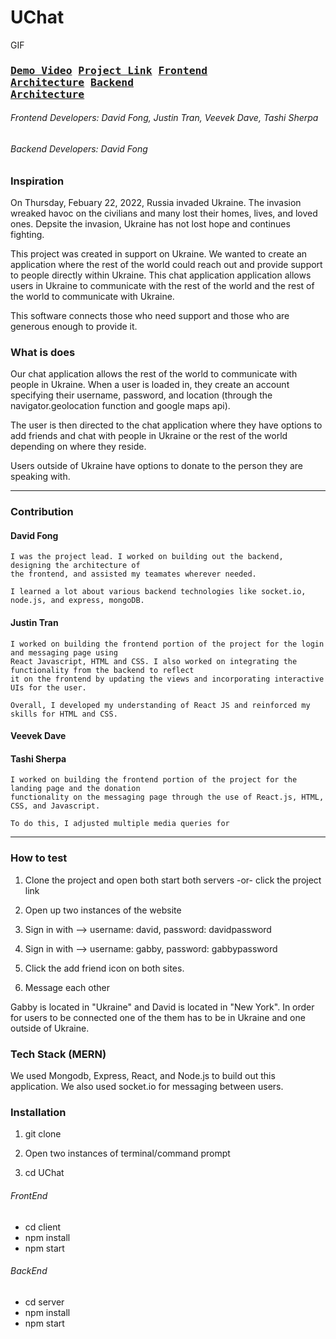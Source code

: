 # UChat

GIF

### <pre>[Demo Video](https://www.google.com/) [Project Link](https://www.google.com/) [Frontend Architecture](https://github.com/dfong0530/UChat/tree/main/client) [Backend Architecture](https://github.com/dfong0530/UChat/tree/main/server)</pre>

###### Frontend Developers: David Fong, Justin Tran, Veevek Dave, Tashi Sherpa

###### Backend Developers: David Fong

### Inspiration

On Thursday, Febuary 22, 2022, Russia invaded Ukraine. The invasion wreaked havoc on the civilians and many lost their homes, lives, and loved ones. Depsite the invasion, Ukraine has not lost hope and continues fighting.

This project was created in support on Ukraine. We wanted to create an application where the rest of the world could reach out and provide support to people directly within Ukraine. This chat application application allows users in Ukraine to communicate with the rest of the world and the rest of the world to communicate with Ukraine.

This software connects those who need support and those who are generous enough to provide it.

### What is does

Our chat application allows the rest of the world to communicate with people in Ukraine. When a user is loaded in, they create an account specifying their username, password, and location (through the navigator.geolocation function and google maps api).

The user is then directed to the chat application where they have options to add friends and chat with people in Ukraine or the rest of the world depending on where they reside.

Users outside of Ukraine have options to donate to the person they are speaking with.

---

### Contribution

#### David Fong

    I was the project lead. I worked on building out the backend, designing the architecture of
    the frontend, and assisted my teamates wherever needed.

    I learned a lot about various backend technologies like socket.io, node.js, and express, mongoDB.

#### Justin Tran

    I worked on building the frontend portion of the project for the login and messaging page using
    React Javascript, HTML and CSS. I also worked on integrating the functionality from the backend to reflect
    it on the frontend by updating the views and incorporating interactive UIs for the user.

    Overall, I developed my understanding of React JS and reinforced my skills for HTML and CSS.

#### Veevek Dave

#### Tashi Sherpa

    I worked on building the frontend portion of the project for the landing page and the donation 
    functionality on the messaging page through the use of React.js, HTML, CSS, and Javascript.

    To do this, I adjusted multiple media queries for 
---

### How to test

1. Clone the project and open both start both servers -or- click the project link

2. Open up two instances of the website

3. Sign in with --> username: david, password: davidpassword

4. Sign in with --> username: gabby, password: gabbypassword

5. Click the add friend icon on both sites.

6. Message each other

Gabby is located in "Ukraine" and David is located in "New York". In order for users to be connected one of the them has to be in Ukraine and one outside of Ukraine.

### Tech Stack (MERN)

We used Mongodb, Express, React, and Node.js to build out this application. We also used socket.io for messaging between users.

### Installation

1. git clone

2. Open two instances of terminal/command prompt

3. cd UChat

###### FrontEnd

- cd client
- npm install
- npm start

###### BackEnd

- cd server
- npm install
- npm start
